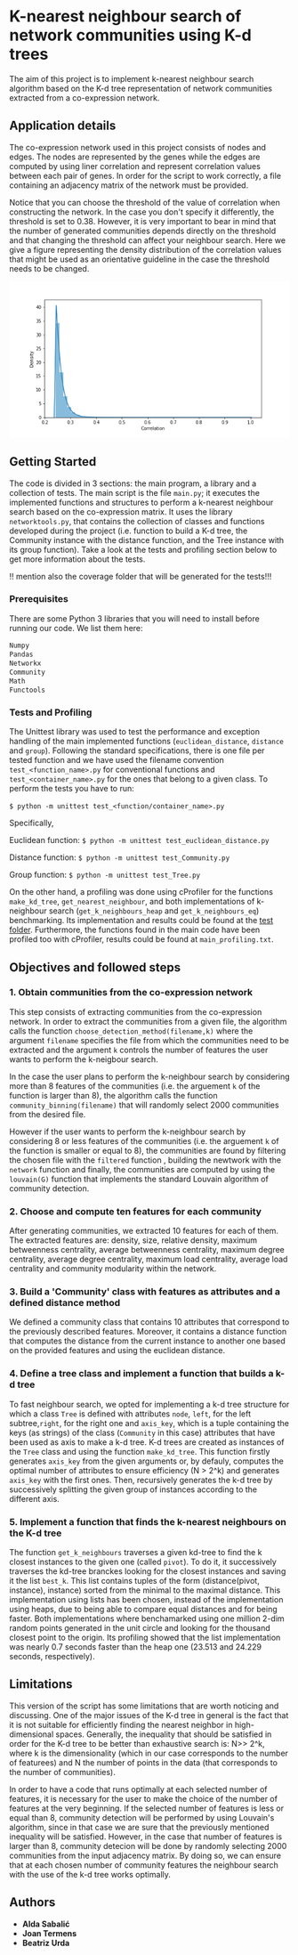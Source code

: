 # K-nearest neighbour search of network communities using K-d trees

The aim of this project is to implement k-nearest neighbour search algorithm based on the K-d tree representation of network communities extracted from a co-expression network. 

## Application details
The co-expression network used in this project consists of nodes and edges. The nodes are represented by the genes while the edges are computed by using liner correlation and represent correlation values between each pair of genes. In order for the script to work correctly, a file containing an adjacency matrix of the network must be provided. 

Notice that you can choose the threshold of the value of correlation when constructing the network. In the case you don't specify it differently, the threshold is set to 0.38. However, it is very important to bear in mind that the number of generated communities depends directly on the threshold and that changing the threshold can affect your neighbour search.
Here we give a figure representing the density distribution of the correlation values that might be used as an orientative guideline in the case the threshold needs to be changed.

[![INSERT YOUR GRAPHIC HERE](https://github.com/JTermens/APA-Project-Networks/blob/master/distribution.png)]()


## Getting Started
The code is divided in 3 sections: the main program, a library and a collection of tests. The main script is the file `main.py`; it executes the implemented functions and structures to perform a k-nearest neighbour search based on the co-expression matrix. It uses the library `networktools.py`, that contains the collection of classes and functions developed during the project (i.e. function to build a K-d tree, the Community instance with the distance function, and the Tree instance with its group function). Take a look at the tests and profiling section below to get more information about the tests. 

!! mention also the coverage folder that will be generated for the tests!!!

### Prerequisites

There are some Python 3 libraries that you will need to install before running our code. 
We list them here:

```
Numpy
Pandas
Networkx
Community
Math
Functools
```

### Tests and Profiling

The Unittest library was used to test the performance and exception handling of the main implemented functions (`euclidean_distance`, `distance` and `group`). Following the standard specifications, there is one file per tested function and we have used the filename convention `test_<function_name>.py` for conventional functions and `test_<container_name>.py` for the ones that belong to a given class. To perform the tests you have to run:

```$ python -m unittest test_<function/container_name>.py```

Specifically,

Euclidean function: ```$ python -m unittest test_euclidean_distance.py```

Distance function: ```$ python -m unittest test_Community.py```

Group function: ```$ python -m unittest test_Tree.py```

On the other hand, a profiling was done using cProfiler for the functions `make_kd_tree`, `get_nearest_neighbour`, and both implementations of k-neighbour search (`get_k_neighbours_heap` and `get_k_neighbours_eq`) benchmarking. Its implementation and results could be found at the [test folder](https://github.com/JTermens/APA-Project-Networks/blob/master/tests/). Furthermore, the functions found in the main code have been profiled too with cProfiler, results could be found at `main_profiling.txt`.

## Objectives and followed steps

### 1. Obtain communities from the co-expression network
This step consists of extracting communities from the co-expression network. In order to extract the communities from a given file, the algorithm calls the function `choose_detection_method(filename,k)` where the argument `filename` specifies the file from which the communities need to be extracted and the argument `k` controls the number of features the user wants to perform the k-neigbour search. 

In the case the user plans to perform the k-neighbour search by considering more than 8  features of the communities (i.e. the arguement `k` of the function is larger than 8), the algorithm calls the function `community_binning(filename)` that will randomly select 2000 communities from the desired file. 

However if the user wants to perform the k-neighbour search by considering 8 or less features of the communities (i.e. the arguement `k` of the function is smaller or equal to 8), the communities are found by filtering the chosen file with the `filtered` function , building the newtwork with the `network` function and finally, the communities are computed by using the `louvain(G)` function that implements the standard Louvain algorithm of community detection.

### 2. Choose and compute ten features for each community
After generating communities, we extracted 10 features for each of them. The extracted features are: density, size, relative density, maximum betweenness centrality, average betweenness centrality, maximum degree centrality, average degree centrality, maximum load centrality, average load centrality and community modularity within the network.

### 3. Build a 'Community' class with features as attributes and a defined distance method
We defined a community class that contains 10 attributes that correspond to the previously described features. Moreover, it contains a distance function that computes the distance from the current instance to another one based on the provided features and using the euclidean distance.  

### 4. Define a tree class and implement a function that builds a k-d tree
To fast neighbour search, we opted for implementing a k-d tree structure for which a class `Tree` is defined with attributes `node`, `left`, for the left subtree,`right`, for the right one and `axis_key`, which is a tuple containing the keys (as strings) of the class (`Community` in this case) attributes that have been used as axis to make a k-d tree. K-d trees are created as instances of the `Tree` class and using the function `make_kd_tree`. This function firstly generates `axis_key` from the given arguments or, by defauly, computes the optimal number of attributes to ensure efficiency (N > 2^k) and generates `axis_key` with the first ones. Then, recursively generates the k-d tree by successively splitting the given group of instances according to the different axis.

### 5. Implement a function that finds the k-nearest neighbours on the K-d tree
The function `get_k_neighbours` traverses a given kd-tree to find the k closest instances to the given one (called `pivot`). To do it, it successively traverses the kd-tree branckes looking for the closest instances and saving it the list `best_k`. This list contains tuples of the form (distance(pivot, instance), instance) sorted from the minimal to the maximal distance. This implementation using lists has been chosen, instead of the implementation using heaps, due to being able to compare equal distances and for being faster. Both implementations where benchamarked using one million 2-dim random points generated in the unit circle and looking for the thousand closest point to the origin. Its profiling showed that the list implementation was nearly 0.7 seconds faster than the heap one (23.513 and 24.229 seconds, respectively).

## Limitations

This version of the script has some limitations that are worth noticing and discussing. 
One of the major issues of the K-d tree in general is the fact that it is not suitable for efficiently finding the nearest neighbor in high-dimensional spaces. Generally, the inequality that should be satisfied in order for the K-d tree to be better than exhaustive search is: N>> 2^k, where k is the dimensionality (which in our case corresponds to the number of featurees) and N the number of points in the data (that corresponds to the number of communities). 

In order to have a code that runs optimally at each selected number of features, it is necessary for the user to make the choice of the number of features at the very beginning. If the selected number of features is less or equal than 8, community detection will be performed by using Louvain's algorithm, since in that case we are sure that the previously mentioned inequality will be satisfied. However, in the case that number of features is larger than 8, community detecion will be done by randomly selecting 2000 communities from the input adjacency matrix. By doing so, we can ensure that at each chosen number of community features the neighbour search with the use of the k-d tree works optimally.


## Authors

* **Alda Sabalić** 
* **Joan Termens** 
* **Beatriz Urda** 




